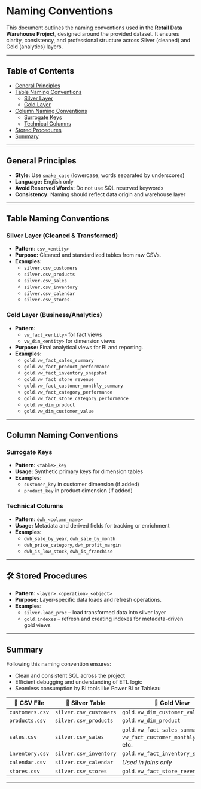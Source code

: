 #  Naming Conventions

This document outlines the naming conventions used in the **Retail Data Warehouse Project**, designed around the provided dataset. It ensures clarity, consistency, and professional structure across Silver (cleaned) and Gold (analytics) layers.

---

##  Table of Contents
- [General Principles](#general-principles)
- [Table Naming Conventions](#table-naming-conventions)
  - [Silver Layer](#silver-layer)
  - [Gold Layer](#gold-layer)
- [Column Naming Conventions](#column-naming-conventions)
  - [Surrogate Keys](#surrogate-keys)
  - [Technical Columns](#technical-columns)
- [Stored Procedures](#stored-procedures)
- [Summary](#summary)

---

##  General Principles

- **Style:** Use `snake_case` (lowercase, words separated by underscores)
- **Language:** English only
- **Avoid Reserved Words:** Do not use SQL reserved keywords
- **Consistency:** Naming should reflect data origin and warehouse layer

---

##  Table Naming Conventions

###  Silver Layer (Cleaned & Transformed)

- **Pattern:** `csv_<entity>`
- **Purpose:** Cleaned and standardized tables from raw CSVs.
- **Examples:**
  - `silver.csv_customers`
  - `silver.csv_products`
  - `silver.csv_sales`
  - `silver.csv_inventory`
  - `silver.csv_calendar`
  - `silver.csv_stores`

###  Gold Layer (Business/Analytics)

- **Pattern:** 
  - `vw_fact_<entity>` for fact views  
  - `vw_dim_<entity>` for dimension views
- **Purpose:** Final analytical views for BI and reporting.
- **Examples:**
  - `gold.vw_fact_sales_summary`
  - `gold.vw_fact_product_performance`
  - `gold.vw_fact_inventory_snapshot`
  - `gold.vw_fact_store_revenue`
  - `gold.vw_fact_customer_monthly_summary`
  - `gold.vw_fact_category_performance`
  - `gold.vw_fact_store_category_performance`
  - `gold.vw_dim_product`
  - `gold.vw_dim_customer_value`

---

##  Column Naming Conventions

### Surrogate Keys

- **Pattern:** `<table>_key`
- **Usage:** Synthetic primary keys for dimension tables
- **Examples:**
  - `customer_key` in customer dimension (if added)
  - `product_key` in product dimension (if added)

### Technical Columns

- **Pattern:** `dwh_<column_name>`
- **Usage:** Metadata and derived fields for tracking or enrichment
- **Examples:**
  - `dwh_sale_by_year`, `dwh_sale_by_month`
  - `dwh_price_category`, `dwh_profit_margin`
  - `dwh_is_low_stock`, `dwh_is_franchise`

---

## 🛠 Stored Procedures

- **Pattern:** `<layer>.<operation>_<object>`
- **Purpose:** Layer-specific data loads and refresh operations.
- **Examples:**
  - `silver.load_proc` – load transformed data into silver layer
  - `gold.indexes` – refresh and creating indexes for metadata-driven gold views

---

##  Summary

Following this naming convention ensures:

-  Clean and consistent SQL across the project  
-  Efficient debugging and understanding of ETL logic  
-  Seamless consumption by BI tools like Power BI or Tableau  

| 📁 CSV File       | 🥈 Silver Table             | 🥇 Gold View                        |
|------------------|-----------------------------|-------------------------------------|
| `customers.csv`   | `silver.csv_customers`      | `gold.vw_dim_customer_value`        |
| `products.csv`    | `silver.csv_products`       | `gold.vw_dim_product`               |
| `sales.csv`       | `silver.csv_sales`          | `gold.vw_fact_sales_summary`, `vw_fact_customer_monthly_summary`, etc. |
| `inventory.csv`   | `silver.csv_inventory`      | `gold.vw_fact_inventory_snapshot`   |
| `calendar.csv`    | `silver.csv_calendar`       | *Used in joins only*                |
| `stores.csv`      | `silver.csv_stores`         | `gold.vw_fact_store_revenue`        |

---

